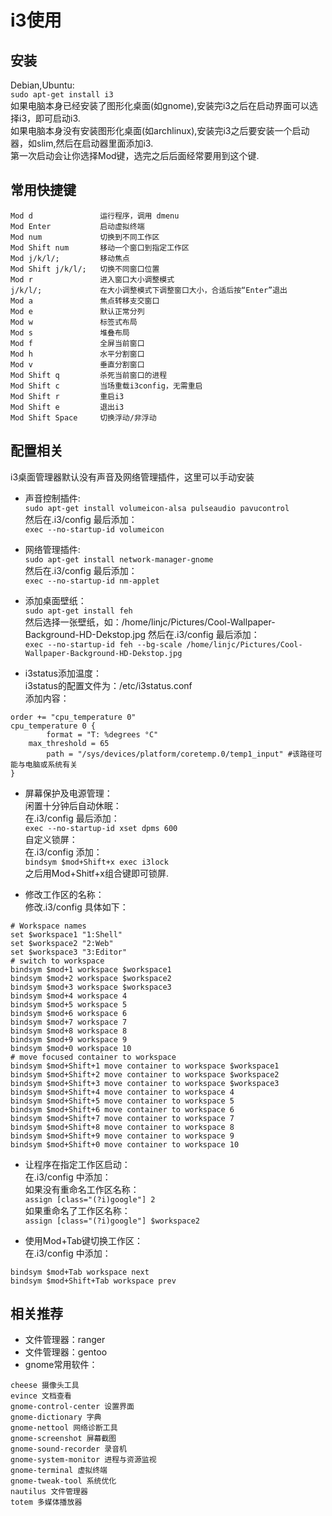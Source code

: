 # i3使用

## 安装
Debian,Ubuntu:<br />
`sudo apt-get install i3`<br />
如果电脑本身已经安装了图形化桌面(如gnome),安装完i3之后在启动界面可以选择i3，即可启动i3.<br />
如果电脑本身没有安装图形化桌面(如archlinux),安装完i3之后要安装一个启动器，如slim,然后在启动器里面添加i3.<br />
第一次启动会让你选择Mod键，选完之后后面经常要用到这个键.

## 常用快捷键
```
Mod d               运行程序，调用 dmenu
Mod Enter           启动虚拟终端
Mod num             切换到不同工作区
Mod Shift num       移动一个窗口到指定工作区
Mod j/k/l/;         移动焦点
Mod Shift j/k/l/;   切换不同窗口位置
Mod r               进入窗口大小调整模式
j/k/l/;             在大小调整模式下调整窗口大小，合适后按“Enter”退出
Mod a               焦点转移支交窗口
Mod e               默认正常分列
Mod w               标签式布局
Mod s               堆叠布局
Mod f               全屏当前窗口
Mod h               水平分割窗口
Mod v               垂直分割窗口
Mod Shift q         杀死当前窗口的进程
Mod Shift c         当场重载i3config，无需重启
Mod Shift r         重启i3
Mod Shift e         退出i3
Mod Shift Space     切换浮动/非浮动
```

## 配置相关
i3桌面管理器默认没有声音及网络管理插件，这里可以手动安装

* 声音控制插件:<br />
`sudo apt-get install volumeicon-alsa pulseaudio pavucontrol`<br />
然后在.i3/config 最后添加：<br />
`exec --no-startup-id volumeicon`<br />

* 网络管理插件:<br />
`sudo apt-get install network-manager-gnome`<br />
然后在.i3/config 最后添加：<br />
`exec --no-startup-id nm-applet`<br />

* 添加桌面壁纸：<br />
`sudo apt-get install feh`<br />
然后选择一张壁纸，如：/home/linjc/Pictures/Cool-Wallpaper-Background-HD-Dekstop.jpg 然后在.i3/config 最后添加：<br />
`exec --no-startup-id feh --bg-scale /home/linjc/Pictures/Cool-Wallpaper-Background-HD-Dekstop.jpg`

* i3status添加温度：<br />
i3status的配置文件为：/etc/i3status.conf<br />
添加内容：<br />
```
order += "cpu_temperature 0"
cpu_temperature 0 {
        format = "T: %degrees °C"
    max_threshold = 65
        path = "/sys/devices/platform/coretemp.0/temp1_input" #该路径可能与电脑或系统有关
}
```

* 屏幕保护及电源管理：<br />
闲置十分钟后自动休眠：<br />
在.i3/config 最后添加：<br />
`exec --no-startup-id xset dpms 600`<br />
自定义锁屏：<br />
在.i3/config 添加：<br />
`bindsym $mod+Shift+x exec i3lock`<br />
之后用Mod+Shitf+x组合键即可锁屏.<br />

* 修改工作区的名称：<br />
修改.i3/config 具体如下：
```
# Workspace names
set $workspace1 "1:Shell"
set $workspace2 "2:Web"
set $workspace3 "3:Editor"
# switch to workspace
bindsym $mod+1 workspace $workspace1
bindsym $mod+2 workspace $workspace2
bindsym $mod+3 workspace $workspace3
bindsym $mod+4 workspace 4
bindsym $mod+5 workspace 5
bindsym $mod+6 workspace 6
bindsym $mod+7 workspace 7
bindsym $mod+8 workspace 8
bindsym $mod+9 workspace 9
bindsym $mod+0 workspace 10
# move focused container to workspace
bindsym $mod+Shift+1 move container to workspace $workspace1
bindsym $mod+Shift+2 move container to workspace $workspace2
bindsym $mod+Shift+3 move container to workspace $workspace3
bindsym $mod+Shift+4 move container to workspace 4
bindsym $mod+Shift+5 move container to workspace 5
bindsym $mod+Shift+6 move container to workspace 6
bindsym $mod+Shift+7 move container to workspace 7
bindsym $mod+Shift+8 move container to workspace 8
bindsym $mod+Shift+9 move container to workspace 9
bindsym $mod+Shift+0 move container to workspace 10
```

* 让程序在指定工作区启动：<br />
在.i3/config 中添加：<br />
如果没有重命名工作区名称：<br />
`assign [class="(?i)google"] 2` <br />
如果重命名了工作区名称：<br />
`assign [class="(?i)google"] $workspace2` <br />

* 使用Mod+Tab键切换工作区：<br />
在.i3/config 中添加：<br />
```
bindsym $mod+Tab workspace next
bindsym $mod+Shift+Tab workspace prev
```

## 相关推荐
* 文件管理器：ranger <br />
* 文件管理器：gentoo <br />
* gnome常用软件：<br />
```
cheese 摄像头工具
evince 文档查看
gnome-control-center 设置界面
gnome-dictionary 字典
gnome-nettool 网络诊断工具
gnome-screenshot 屏幕截图
gnome-sound-recorder 录音机
gnome-system-monitor 进程与资源监视
gnome-terminal 虚拟终端
gnome-tweak-tool 系统优化
nautilus 文件管理器
totem 多媒体播放器
```
